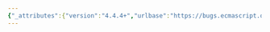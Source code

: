 ```yaml
---
{"_attributes":{"version":"4.4.4+","urlbase":"https://bugs.ecmascript.org/","maintainer":"dherman@mozilla.com"},"bug":{"bug_id":1619,"creation_ts":"2013-07-30 10:53:00 -0700","short_desc":"String.prototype.[iterator] is still not part of ES6 draft","delta_ts":"2013-10-29 09:45:48 -0700","product":"Draft for 6th Edition","component":"technical issue","version":"Rev 16: July 15, 2013 Draft","rep_platform":"All","op_sys":"All","bug_status":"RESOLVED","resolution":"FIXED","priority":"Normal","bug_severity":"normal","everconfirmed":true,"reporter":"sureshja","assigned_to":{"uid":"allen","name":"Allen Wirfs-Brock"},"cc":"mathias","long_desc":[{"commentid":4592,"comment_count":0,"who":"sureshja","bug_when":"2013-07-30 10:53:49 -0700","thetext":"String.protototype.[iterator] is part of the Supplementary Characters proposal from Norbert. While the codePoint APIs from his proposal have been added to ES6 spec already, the iterator does not appear to have been included in the ES6 spec draft still. Is this intentional ?\n\nReference : http://norbertlindenberg.com/2012/05/ecmascript-supplementary-characters/index.html"},{"commentid":5978,"comment_count":1,"who":{"uid":"allen","name":"Allen Wirfs-Brock"},"bug_when":"2013-10-25 18:16:53 -0700","thetext":"fixed in rev20 editor's draft"},{"commentid":6102,"comment_count":2,"who":{"uid":"allen","name":"Allen Wirfs-Brock"},"bug_when":"2013-10-29 09:45:48 -0700","thetext":"fixed in rev20 draft, Oct. 28, 2013"}]}}
---
```

